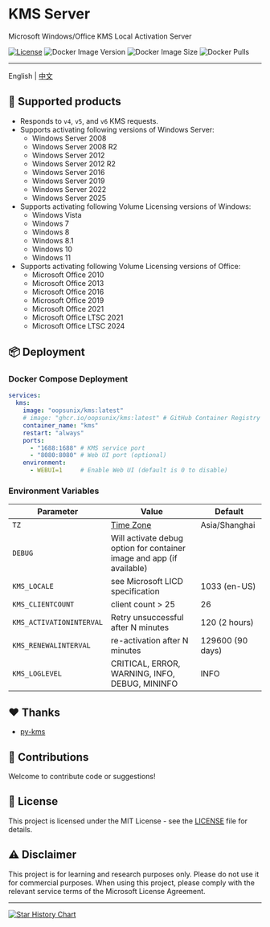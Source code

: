 # KMS Server

Microsoft Windows/Office KMS Local Activation Server

[![License](https://img.shields.io/badge/license-MIT-blue.svg)](LICENSE)
![Docker Image Version](https://img.shields.io/docker/v/oopsunix/kms)
![Docker Image Size](https://img.shields.io/docker/image-size/oopsunix/kms?color=0eb305)
![Docker Pulls](https://img.shields.io/docker/pulls/oopsunix/kms?color=7842f5)
***

<p>
  English | <a href="./README-zh.md">中文</a>
</p>

## 🌟 Supported products
- Responds to `v4`, `v5`, and `v6` KMS requests.
- Supports activating following versions of Windows Server:
	- Windows Server 2008
	- Windows Server 2008 R2
	- Windows Server 2012
	- Windows Server 2012 R2
	- Windows Server 2016
	- Windows Server 2019
	- Windows Server 2022
	- Windows Server 2025
- Supports activating following Volume Licensing versions of Windows:
	- Windows Vista
	- Windows 7
	- Windows 8
	- Windows 8.1
	- Windows 10
    - Windows 11
- Supports activating following Volume Licensing versions of Office:
	- Microsoft Office 2010
	- Microsoft Office 2013
	- Microsoft Office 2016
	- Microsoft Office 2019
	- Microsoft Office 2021
	- Microsoft Office LTSC 2021
	- Microsoft Office LTSC 2024

## 📦 Deployment

### Docker Compose Deployment

```yaml
services:
  kms:
    image: "oopsunix/kms:latest"
    # image: "ghcr.io/oopsunix/kms:latest" # GitHub Container Registry
    container_name: "kms"
    restart: "always"
    ports:
      - "1688:1688" # KMS service port
      - "8080:8080" # Web UI port (optional)
    environment:
      - WEBUI=1     # Enable Web UI (default is 0 to disable)

```

### Environment Variables

| Parameter | Value | Default |
| --------- | ----- | ------- |
| `TZ` | [Time Zone](https://en.wikipedia.org/wiki/List_of_tz_database_time_zones) | Asia/Shanghai |
| `DEBUG` | Will activate debug option for container image and app (if available) | |
| `KMS_LOCALE` | see Microsoft LICD specification | 1033 (en-US) |
| `KMS_CLIENTCOUNT` | client count > 25 | 26 |
| `KMS_ACTIVATIONINTERVAL` | Retry unsuccessful after N minutes | 120 (2 hours) |
| `KMS_RENEWALINTERVAL` | re-activation after N minutes | 129600 (90 days) |
| `KMS_LOGLEVEL` | CRITICAL, ERROR, WARNING, INFO, DEBUG, MININFO | INFO |

## ❤️ Thanks

* [py-kms](https://github.com/Py-KMS-Organization/py-kms)

## 🤝 Contributions

Welcome to contribute code or suggestions!

## 📜 License

This project is licensed under the MIT License - see the [LICENSE](LICENSE) file for details.

## ⚠️ Disclaimer

This project is for learning and research purposes only. Please do not use it for commercial purposes. When using this project, please comply with the relevant service terms of the Microsoft License Agreement.

***

[![Star History Chart](https://api.star-history.com/svg?repos=oopsunix/kms&type=Date)](https://star-history.com/#oopsunix/kms&Date)